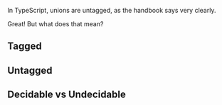 In TypeScript, unions are untagged, as the handbook says very clearly.

Great! But what does that mean?

## Tagged

## Untagged

## Decidable vs Undecidable

